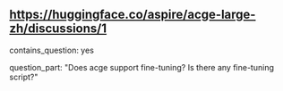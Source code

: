 ## https://huggingface.co/aspire/acge-large-zh/discussions/1

contains_question: yes

question_part: "Does acge support fine-tuning? Is there any fine-tuning script?"